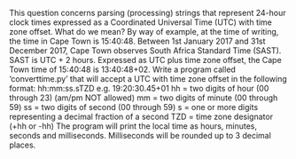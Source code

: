 This question concerns parsing (processing) strings that represent 24-hour clock times expressed as
a Coordinated Universal Time (UTC) with time zone offset.
What do we mean? By way of example, at the time of writing, the time in Cape Town is 15:40:48.
Between 1st January 2017 and 31st December 2017, Cape Town observes South Africa Standard Time
(SAST). SAST is UTC + 2 hours. Expressed as UTC plus time zone offset, the Cape Town time of
15:40:48 is 13:40:48+02.
Write a program called ‘converttime.py’ that will accept a UTC with time zone offset in the
following format:
hh:mm:ss.sTZD
e.g. 19:20:30.45+01
hh = two digits of hour (00 through 23) (am/pm NOT allowed)
mm = two digits of minute (00 through 59)
ss = two digits of second (00 through 59)
s = one or more digits representing a decimal fraction of a second
TZD = time zone designator (+hh or -hh)
The program will print the local time as hours, minutes, seconds and milliseconds. Milliseconds will
be rounded up to 3 decimal places.
